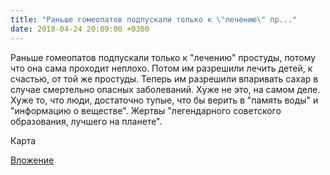 ```yaml
---
title: "Раньше гомеопатов подпускали только к \"лечению\" пр..."
date: 2018-04-24 20:09:00 +0300
---
```


Раньше гомеопатов подпускали только к "лечению" простуды, потому что она сама проходит неплохо. Потом им разрешили лечить детей, к счастью, от той же простуды. Теперь им разрешили впаривать сахар в случае смертельно опасных заболеваний. Хуже не это, на самом деле. Хуже то, что люди, достаточно тупые, что бы верить в "память воды" и "информацию о веществе". Жертвы "легендарного советского образования, лучшего на планете".

Карта

[Вложение](/assets/vk_photos/2/BL-34PV_U94.jpg)
